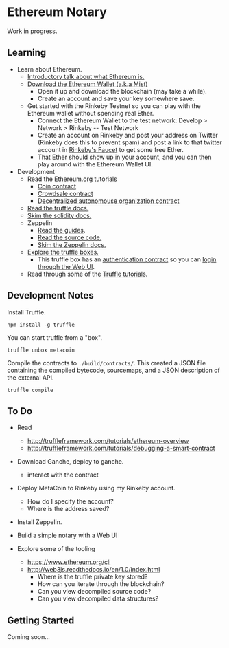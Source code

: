# Ethereum Notary

Work in progress.

## Learning

- Learn about Ethereum.
	- [Introductory talk about what Ethereum is.](https://www.youtube.com/watch?v=66SaEDzlmP4&t=733s)
	- [Download the Ethereum Wallet (a.k.a Mist)](https://ethereum.org/)
		- Open it up and download the blockchain (may take a while).
		- Create an account and save your key somewhere save.
	- Get started with the Rinkeby Testnet so you can play with the Ethereum wallet without spending real Ether.
		- Connect the Ethereum Wallet to the test network: Develop > Network > Rinkeby -- Test Network
		- Create an account on Rinkeby and post your address on Twitter (Rinkeby does this to prevent spam) and post a link to that twitter account in [Rinkeby's Faucet](https://www.rinkeby.io/#faucet) to get some free Ether.
		- That Ether should show up in your account, and you can then play around with the Ethereum Wallet UI.
- Development
	- Read the Ethereum.org tutorials
		- [Coin contract](https://www.ethereum.org/token)
		- [Crowdsale contract](https://www.ethereum.org/crowdsale)
		- [Decentralized autonomouse organization contract](https://www.ethereum.org/dao)
	- [Read the truffle docs.](http://truffleframework.com/docs/)
	- [Skim the solidity docs.](http://solidity.readthedocs.io/en/develop/index.html)
	- Zeppelin
		- [Read the guides](https://blog.zeppelin.solutions/guides/home).
		- [Read the source code.](https://github.com/OpenZeppelin/zeppelin-solidity)
		- [Skim the Zeppelin docs.](http://zeppelin-solidity.readthedocs.io/en/latest/index.html)
	- [Explore the truffle boxes.](http://truffleframework.com/boxes/)
		- This truffle box has an [authentication contract](https://github.com/truffle-box/react-auth-box/blob/master/contracts/Authentication.sol) so you can [login through the Web UI](https://github.com/truffle-box/react-auth-box/blob/master/src/user/ui/loginbutton/LoginButtonActions.js#L36-L45).
	- Read through some of the [Truffle tutorials](http://truffleframework.com/tutorials/).

## Development Notes

Install Truffle.

```
npm install -g truffle
```

You can start truffle from a "box".

```
truffle unbox metacoin
```

Compile the contracts to `./build/contracts/`. This created a JSON file containing the compiled bytecode, sourcemaps, and a JSON description of the external API.

```
truffle compile
```

## To Do

- Read
	- http://truffleframework.com/tutorials/ethereum-overview
	- http://truffleframework.com/tutorials/debugging-a-smart-contract

- Download Ganche, deploy to ganche.
	- interact with the contract

- Deploy MetaCoin to Rinkeby using my Rinkeby account.
	 - How do I specify the account?
	 - Where is the address saved?
- Install Zeppelin.
- Build a simple notary with a Web UI

- Explore some of the tooling
	- https://www.ethereum.org/cli
	- http://web3js.readthedocs.io/en/1.0/index.html
		- Where is the truffle private key stored?
		- How can you iterate through the blockchain?
		- Can you view decompiled source code?
		- Can you view decompiled data structures?


## Getting Started

Coming soon...